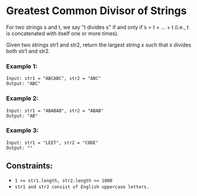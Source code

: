 # Greatest Common Divisor of Strings

For two strings s and t, we say "t divides s" if and only if s = t + ... + t (i.e., t is concatenated with itself one or more times).

Given two strings str1 and str2, return the largest string x such that x divides both str1 and str2.

### Example 1:
    Input: str1 = "ABCABC", str2 = "ABC"
    Output: "ABC"

### Example 2:
    Input: str1 = "ABABAB", str2 = "ABAB"
    Output: "AB"

### Example 3:
    Input: str1 = "LEET", str2 = "CODE"
    Output: ""


## Constraints:
   * `1 <= str1.length, str2.length <= 1000`
   * `str1 and str2 consist of English uppercase letters.`
